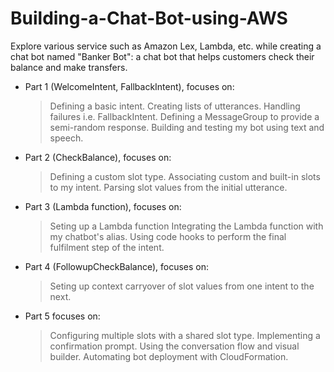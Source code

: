 # Building-a-Chat-Bot-using-AWS
Explore various service such as Amazon Lex, Lambda, etc. while creating a chat bot named "Banker Bot": a chat bot that helps customers check their balance and make transfers.

- Part 1 (WelcomeIntent, FallbackIntent), focuses on:
  > Defining a basic intent.
  > Creating lists of utterances.
  > Handling failures i.e. FallbackIntent.
  > Defining a MessageGroup to provide a semi-random response.
  > Building and testing my bot using text and speech.

- Part 2 (CheckBalance), focuses on:
  > Defining a custom slot type.
  > Associating custom and built-in slots to my intent.
  > Parsing slot values from the initial utterance.

- Part 3 (Lambda function), focuses on:
  > Seting up a Lambda function
  > Integrating the Lambda function with my chatbot's alias.
  > Using code hooks to perform the final fulfilment step of the intent.

- Part 4 (FollowupCheckBalance), focuses on:
  > Seting up context carryover of slot values from one intent to the next.

- Part 5 focuses on:
  > Configuring multiple slots with a shared slot type.
  > Implementing a confirmation prompt.
  > Using the conversation flow and visual builder.
  > Automating bot deployment with CloudFormation.

